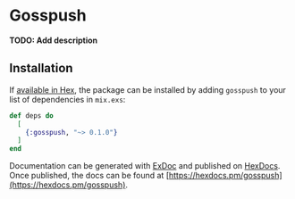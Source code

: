 # Gosspush

**TODO: Add description**

## Installation

If [available in Hex](https://hex.pm/docs/publish), the package can be installed
by adding `gosspush` to your list of dependencies in `mix.exs`:

```elixir
def deps do
  [
    {:gosspush, "~> 0.1.0"}
  ]
end
```

Documentation can be generated with [ExDoc](https://github.com/elixir-lang/ex_doc)
and published on [HexDocs](https://hexdocs.pm). Once published, the docs can
be found at [https://hexdocs.pm/gosspush](https://hexdocs.pm/gosspush).

